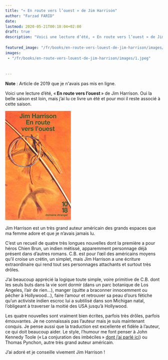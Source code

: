 ```yaml
---
title: "« En route vers l’ouest » de Jim Harrison"
author: "Farzad FARID"
date: 
lastmod: 2020-05-21T00:18:04+02:00
draft: true
description: "Voici une lecture d’été, « En route vers l’ouest » de Jim Harrison. Oui la belle saison est loin, mais j’ai lu ce livre un été et pour moi il…"

featured_image: "/fr/books/en-route-vers-louest-de-jim-harrison/images/1.jpeg" 
images:
 - "/fr/books/en-route-vers-louest-de-jim-harrison/images/1.jpeg"


---
```


**Note** : Article de 2019 que je n'avais pas mis en ligne.

Voici une lecture d’été, « **En route vers l’ouest** » de Jim Harrison. Oui la belle saison est loin, mais j’ai lu ce livre un été et pour moi il reste associé à cette saison.




![image](images/1.jpeg#layoutTextWidth)



Jim Harrison est un très grand auteur américain des grands espaces que ma femme adore et que je n’avais jamais lu.

C’est un recueil de quatre très longues nouvelles dont la première a pour héros Chien Brun, un indien métissé, apparemment personnage déjà présent dans d’autres romans. C.B. est pour l’œil des américains moyens qu’il croise un crétin, un simplet, mais Jim Harrison a une écriture extraordinaire qui rend tout ses personnages attachants et surtout très drôles. 

J’ai beaucoup apprécié la logique toute simple, voire primitive de C.B. dont les seuls buts dans la vie sont dormir (dans un parc botanique de Los Angeles, l’air de rien…), manger (quitte a braconner innocemment ou pêcher à Hollywood…), faire l’amour et retrouver sa peau d’ours fétiche qu’un activiste indien escroc lui a subtilisé dans son Michigan natal, l’obligeant à traverser la moitié des USA jusqu’à Hollywood.

Les quatre nouvelles sont vraiment bien écrites, parfois très drôles, parfois émouvantes. Je ne connaissais pas l’auteur mais je suis maintenant conquis. Je pense aussi que la traduction est excellente et fidèle à l’auteur, ce qui doit beaucoup aider. Le style, l’humour me font penser à John Kennedy Toole (« La conjuration des imbéciles » [dont j’ai parlé ici](https://medium.com/les-lectures-de-farzad/la-conjuration-des-imb%C3%A9ciles-de-john-kennedy-toole-f232d2fc76f0)) ou Thomas Pynchon, autre très grand auteur américain. 

J’ai adoré et je conseille vivement Jim Harrison !

